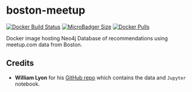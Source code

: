 # boston-meetup
[![Docker Build Status](https://img.shields.io/docker/build/syedhassaanahmed/neo4j-boston-meetup.svg?logo=docker)](https://hub.docker.com/r/syedhassaanahmed/neo4j-boston-meetup/builds/) [![MicroBadger Size](https://img.shields.io/microbadger/image-size/syedhassaanahmed/neo4j-boston-meetup.svg?logo=docker)](https://hub.docker.com/r/syedhassaanahmed/neo4j-boston-meetup/tags/) [![Docker Pulls](https://img.shields.io/docker/pulls/syedhassaanahmed/neo4j-boston-meetup.svg?logo=docker)](https://hub.docker.com/r/syedhassaanahmed/neo4j-boston-meetup/)

Docker image hosting Neo4j Database of recommendations using meetup.com data from Boston.

## Credits
- **William Lyon** for his [GitHub repo](https://github.com/johnymontana/harvard-bar) which contains the data and `Jupyter` notebook.